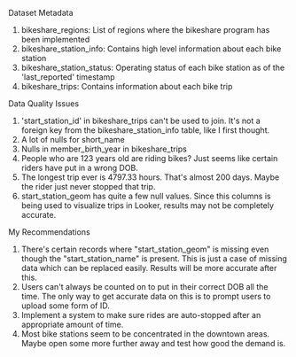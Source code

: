 Dataset Metadata

1. bikeshare_regions: List of regions where the bikeshare program has been implemented
2. bikeshare_station_info: Contains high level information about each bike station
3. bikeshare_station_status: Operating status of each bike station as of the 'last_reported' timestamp
4. bikeshare_trips: Contains information about each bike trip

Data Quality Issues

1. 'start_station_id' in bikeshare_trips can't be used to join. It's not a foreign key from the bikeshare_station_info
table, like I first thought.
2. A lot of nulls for short_name
3. Nulls in member_birth_year in bikeshare_trips
4. People who are 123 years old are riding bikes? Just seems like certain riders have put in a wrong DOB.
5. The longest trip ever is 4797.33 hours. That's almost 200 days. Maybe the rider just never stopped that trip.
7. start_station_geom has quite a few null values. Since this columns is being used to visualize trips
in Looker, results may not be completely accurate.

My Recommendations

1. There's certain records where "start_station_geom" is missing even though the "start_station_name" is present. This is just a case of missing data which can be replaced easily. Results will be more accurate after this.
2. Users can't always be counted on to put in their correct DOB all the time. The only way to get accurate data on this is to prompt users to upload some form of ID.
3. Implement a system to make sure rides are auto-stopped after an appropriate amount of time.
4. Most bike stations seem to be concentrated in the downtown areas. Maybe open some more further away and test how good the demand is.
